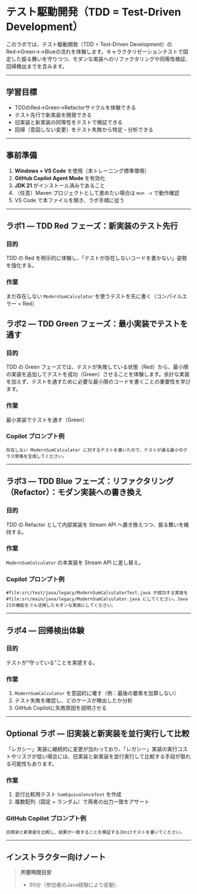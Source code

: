 # テスト駆動開発（TDD = Test-Driven Development）

このラボでは、テスト駆動開発（TDD = Test-Driven Development）のRed→Green→→Blueの流れを体験します。キャラクタリゼーションテストで固定した振る舞いを守りつつ、モダンな実装へのリファクタリングや同等性検証、回帰検出までを含みます。

---

## 学習目標
- TDDのRed→Green→Refactorサイクルを体験できる
- テスト先行で新実装を開発できる
- 旧実装と新実装の同等性をテストで検証できる
- 回帰（意図しない変更）をテスト失敗から特定・分析できる

---

## 事前準備
1. **Windows + VS Code** を使用（本トレーニング標準環境）
2. **GitHub Copilot Agent Mode** を有効化
3. **JDK 21** がインストール済みであること
4. （任意）Maven プロジェクトとして進めたい場合は `mvn -v` で動作確認
5. VS Code で本ファイルを開き、ラボ手順に従う

---

## ラボ1 — TDD Red フェーズ：新実装のテスト先行
### 目的
TDD の Red を明示的に体験し、「テストが存在しないコードを書かない」姿勢を強化する。
### 作業
まだ存在しない `ModernSumCalculator` を使うテストを先に書く（コンパイルエラー = Red）

## ラボ2 — TDD Green フェーズ：最小実装でテストを通す
### 目的
TDD の Green フェーズでは、テストが失敗している状態（Red）から、最小限の実装を追加してテストを成功（Green）させることを体験します。余計な実装を加えず、テストを通すために必要な最小限のコードを書くことの重要性を学びます。

### 作業
最小実装でテストを通す（Green）

### Copilot プロンプト例
```
存在しない ModernSumCalculator に対するテストを書いたので、テストが通る最小のクラス骨格を生成してください。
```

---

## ラボ3 — TDD Blue フェーズ：リファクタリング（Refactor）：モダン実装への書き換え
### 目的
TDD の Refactor として内部実装を Stream API へ置き換えつつ、振る舞いを維持する。
### 作業
`ModernSumCalculator` の本実装を Stream API に差し替え。

### Copilot プロンプト例
```
#file:src/test/java/legacy/ModernSumCalculatorTest.java が成功する実装を #file:src/main/java/legacy/ModernSumCalculator.java にしてください。Java 21の機能をフル活用したモダンな実装にしてください。
```

---

## ラボ4 — 回帰検出体験
### 目的
テストが“守っている”ことを実感する。
### 作業
1. `ModernSumCalculator` を意図的に壊す（例：最後の要素を加算しない）
2. テスト失敗を確認し、どのケースが検出したか分析
3. GitHub Copilotに失敗原因を説明させる

---

## Optional ラボ — 旧実装と新実装を並行実行して比較

「レガシー」実装に継続的に変更が加わっており、「レガシー」実装の実行コストやリスクが低い場合には、旧実装と新実装を並行実行して比較する手段が取れる可能性もあります。

### 作業
1. 並行比較用テスト `SumEquivalenceTest` を作成
2. 複数配列（固定 + ランダム）で両者の出力一致をアサート

### GitHub Copilot プロンプト例
```
旧実装と新実装を比較し、結果が一致することを検証するJUnitテストを書いてください。
```

---

## インストラクター向けノート
> **所要時間目安**
> - 90分（参加者のJava経験により変動）


